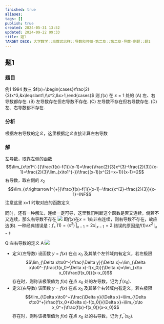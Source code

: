 ```yaml
---
finished: true
aliases: 
tags: []
publish: true
created: 2024-05-31 13:52
updated: 2024-09-22 09:33
title: 题1
TARGET DECK: 大学数学::高数武忠祥::导数和可微-第二章::第二章-导数-例题::题1
---
```

## 题1
### 题目
例1 1994 数三 $f(x)=\begin{cases}\frac{2}{3}x^3,&x\leqslant1,\\x^2,&x>1,\end{cases}$ 则 $f(x)$ 在 $x=1$ 处的
(A) 左、右导数都存在. 
(B) 左导数存在但右导数不存在. 
(C) 左导数不存在但右导数存在. 
(D) 左、右导数都不存在.
### 分析
根据左右导数的定义，这里根据定义直接计算左右导数
### 解
左导数，取靠左侧的函数
$$\lim_{x\to1^{-}}\frac{f(x)-f(1)}{x-1}=\frac{\frac{2}{3}x^{3}-\frac{2}{3}}{x-1}=\frac{2}{3}\lim_{x\to1^{-}}\frac{(x-1)(x^{2}+x+1)}{x-1}=2$$
右导数，取右侧的 $x_{2}$
$$\lim_{x\rightarrow1^{+}}\frac{f(x)-f(1)}{x-1}=\frac{x^{2}-\frac{2}{3}}{x-1}=INF$$
注意这里 x=1 时取对应的函数定义

同时，还有一种解法，连续一定可导，这里我们判断这个函数是否又连续，倘若不又连续，那么右导数不存在
![](https://img.hwenyi.live/202401312155315.webp)
即$f(x)$在$x=1$处非右连续，则右导数不存在，故应选(B).
一种经典错误是：$f_+^{\prime}(1)=(x^2)^{\prime}|_{x-1}=2x|_{x-1}=2.$错误的原因是$f(1)\neq$$x^2\mid_{x=1}.$

Q:左右导数的定义
A:![](https://img.hwenyi.live/202401312138815.webp)
- 定义(左导数) 设函数 $y=f(x)$ 在点 $x_0$ 及其某个左邻域内有定义，若左极限
$$\lim_{\Delta x\to0^-}\frac{\Delta y}{\Delta x}=\lim_{\Delta x\to0^-}\frac{f(x_0+\Delta x)-f(x_0)}{\Delta x}=\lim_{x\to x_0}\frac{f(x_0)}{x-x_0}$$
存在时，则称该极限值为 $f(x)$ 在点 $x_0$ 处的左导数，记为 $f^{\prime}(x_0)$.
- 定义(右导数) 该函数 $y=f(x)$ 在点 $x_0$ 及其某个右邻域内有定义，若右极限
$$\lim_{\Delta x\to0^+}\frac{\Delta y}{\Delta x}=\lim_{\Delta x\to0^+}\frac{f(x_0+\Delta x)-f(x_0)}{\Delta x}=\lim_{x\to x_0^+}\frac{f(x)-f(x_0)}{x-x_0}$$
存在时，则称该极限值为 $f(x)$ 在点 $x_0$ 处的右导数，记为 $f_+^{\prime}(x_0).$

